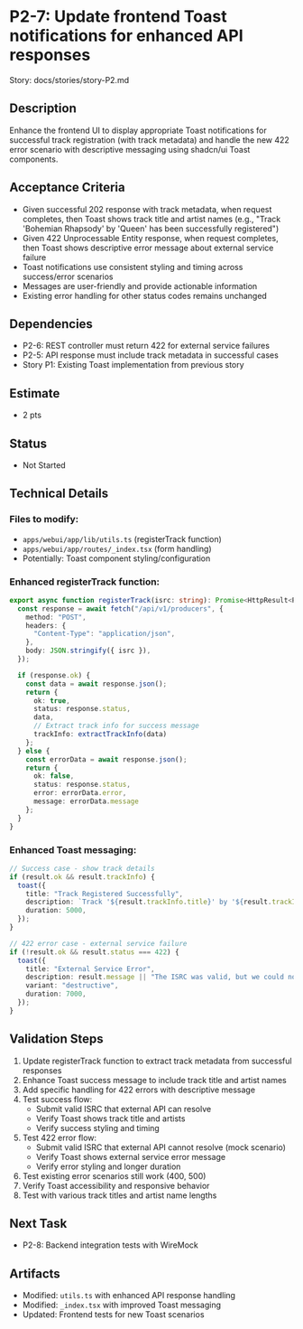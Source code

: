 # P2-7: Update frontend Toast notifications for enhanced API responses

Story: docs/stories/story-P2.md

## Description
Enhance the frontend UI to display appropriate Toast notifications for successful track registration (with track metadata) and handle the new 422 error scenario with descriptive messaging using shadcn/ui Toast components.

## Acceptance Criteria
- Given successful 202 response with track metadata, when request completes, then Toast shows track title and artist names (e.g., "Track 'Bohemian Rhapsody' by 'Queen' has been successfully registered")
- Given 422 Unprocessable Entity response, when request completes, then Toast shows descriptive error message about external service failure
- Toast notifications use consistent styling and timing across success/error scenarios
- Messages are user-friendly and provide actionable information
- Existing error handling for other status codes remains unchanged

## Dependencies
- P2-6: REST controller must return 422 for external service failures
- P2-5: API response must include track metadata in successful cases
- Story P1: Existing Toast implementation from previous story

## Estimate
- 2 pts

## Status
- Not Started

## Technical Details

### Files to modify:
- `apps/webui/app/lib/utils.ts` (registerTrack function)
- `apps/webui/app/routes/_index.tsx` (form handling)
- Potentially: Toast component styling/configuration

### Enhanced registerTrack function:
```typescript
export async function registerTrack(isrc: string): Promise<HttpResult<ProducerDto>> {
  const response = await fetch("/api/v1/producers", {
    method: "POST",
    headers: {
      "Content-Type": "application/json",
    },
    body: JSON.stringify({ isrc }),
  });

  if (response.ok) {
    const data = await response.json();
    return { 
      ok: true, 
      status: response.status, 
      data,
      // Extract track info for success message
      trackInfo: extractTrackInfo(data)
    };
  } else {
    const errorData = await response.json();
    return { 
      ok: false, 
      status: response.status, 
      error: errorData.error,
      message: errorData.message 
    };
  }
}
```

### Enhanced Toast messaging:
```typescript
// Success case - show track details
if (result.ok && result.trackInfo) {
  toast({
    title: "Track Registered Successfully",
    description: `Track '${result.trackInfo.title}' by '${result.trackInfo.artists}' has been successfully registered and is being processed.`,
    duration: 5000,
  });
}

// 422 error case - external service failure
if (!result.ok && result.status === 422) {
  toast({
    title: "External Service Error",
    description: result.message || "The ISRC was valid, but we could not find metadata for it on external services.",
    variant: "destructive",
    duration: 7000,
  });
}
```

## Validation Steps
1. Update registerTrack function to extract track metadata from successful responses
2. Enhance Toast success message to include track title and artist names
3. Add specific handling for 422 errors with descriptive message
4. Test success flow:
   - Submit valid ISRC that external API can resolve
   - Verify Toast shows track title and artists
   - Verify success styling and timing
5. Test 422 error flow:
   - Submit valid ISRC that external API cannot resolve (mock scenario)
   - Verify Toast shows external service error message
   - Verify error styling and longer duration
6. Test existing error scenarios still work (400, 500)
7. Verify Toast accessibility and responsive behavior
8. Test with various track titles and artist name lengths

## Next Task
- P2-8: Backend integration tests with WireMock

## Artifacts
- Modified: `utils.ts` with enhanced API response handling
- Modified: `_index.tsx` with improved Toast messaging
- Updated: Frontend tests for new Toast scenarios